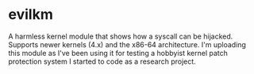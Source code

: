 # evilkm
A harmless kernel module that shows how a syscall can be hijacked. Supports newer kernels (4.x) and the x86-64 architecture.
I'm uploading this module as I've been using it for testing a hobbyist kernel patch protection system I started to code as a research project.
